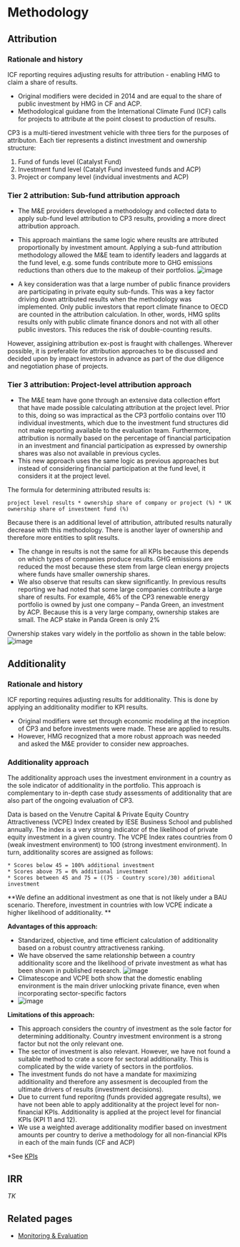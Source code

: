 # Methodology

## Attribution

### Rationale and history
ICF reporting requires adjusting results for attribution - enabling HMG to claim a share of results. 
* Original modifiers were decided in 2014 and are equal to the share of public investment by HMG in CF and ACP. 
* Methodological guidane from the International Climate Fund (ICF) calls for projects to attribute at the point closest to production of results. 

CP3 is a multi-tiered investment vehicle with three tiers for the purposes of attributon. Each tier represents a distinct investment and ownership structure:
1. Fund of funds level (Catalyst Fund)
2. Investment fund level (Catalyt Fund investeed funds and ACP)
3. Project or company level (indvidual investments and ACP)

### Tier 2 attribution: Sub-fund attribution approach
* The M&E providers developed a methodology and collected data to apply sub-fund level attribution to CP3 results, providing a more direct attribution approach. 
* This approach maintians the same logic where reuslts are attributed proportionally by investment amount. Applying a sub-fund attribution methodology allowed the M&E team to identify leaders and laggards at the fund level, e.g. some funds contribute more to GHG emissions reductions than others due to the makeup of their portfolios. 
![image](https://user-images.githubusercontent.com/96526387/147655793-e2c7b600-d158-4d01-b1cd-e91d615b8df0.png)

* A key consideration was that a large number of public finance providers are participating in private equity sub-funds. This was a key factor driving down attributed results when the methodology was implemented. Only public investors that report climate finance to OECD are counted in the attribution calculation. In other, words, HMG splits results only with public climate finance donors and not with all other public investors. This reduces the risk of double-counting results. 

However, assigining attribution ex-post is fraught with challenges. Wherever possible, it is preferable for attribution approaches to be discussed and decided upon by impact investors in advance as part of the due diligence and negotiation phase of projects. 

### Tier 3 attribution: Project-level attribution approach
* The M&E team have gone through an extensive data collection effort that have made possible calculating attribution at the project level. Prior to this, doing so was impractical as the CP3 portfolio contains over 110 individual investments, which due to the investment fund structures did not make reporting available to the evaluation team. Furthermore, attribution is normally based on the percentage of financial participation in an investment and financial participation as expressed by ownership shares was also not available in previous cycles. 
* This new approach uses the same logic as previous approaches but instead of considering financial participation at the fund level, it considers it at the project level.

The formula for determining attributed results is:
```
project level results * ownership share of company or project (%) * UK ownership share of investment fund (%)
```

Because there is an additional level of attribution, attributed results naturally decrease with this methodology. There is another layer of ownership and therefore more entities to split results.
* The change in results is not the same for all KPIs because this depends on which types of companies produce results. GHG emissions are reduced the most because these stem from large clean energy projects where funds have smaller ownership shares. 
* We also observe that results can skew significantly. In previous results reporting we had noted that some large companies contribute a large share of results. For example, 46% of the CP3 renewable energy portfolio is owned by just one company – Panda Green, an investment by ACP. Because this is a very large company, ownership stakes are small. The ACP stake in Panda Green is only 2%

Ownership stakes vary widely in the portfolio as shown in the table below:
![image](https://user-images.githubusercontent.com/96526387/147659920-aec9888f-8ead-4f10-8e92-c799c3d8f966.png)


## Additionality

### Rationale and history
ICF reporting requires adjusting results for additionality. This is done by applying an additionality modifier to KPI results. 
* Original modifiers were set through economic modeling at the inception of CP3 and before investments were made. These are applied to results. 
* However, HMG recognized that a more robust approach was needed and asked the M&E provider to consider new approaches. 

### Additionality approach
The additionality approach uses the investment environment in a country as the sole indicator of additionality in the portfolio. This approach is complementary to in-depth case study assessments of additionality that are also part of the ongoing evaluation of CP3.

Data is based on the Venutre Capital & Private Equity Country Attractiveness (VCPE) Index created by IESE Business School and published annually. The index is a very strong indicator of the likelihood of private equity investment in a given country. 
The VCPE Index rates countries from 0 (weak investment environment) to 100 (strong investment environment). In turn, additionality scores are assigned as follows:
```
* Scores below 45 = 100% additional investment
* Scores above 75 = 0% additional investment
* Scores between 45 and 75 = ((75 - Country score)/30) additional investment
```

**We define an additional investment as one that is not likely under a BAU scenario. Therefore, investment in countries with low VCPE indicate a higher likelihood of additionality. **

**Advantages of this approach:**
* Standarized, objective, and time efficient calculation of additionality based on a robust country attractiveness ranking. 
* We have observed the same relationship between a country additionality score and the likelihood of private investment as what has been shown in published research.
![image](https://user-images.githubusercontent.com/96526387/147658993-4ea730f7-febb-4f26-9e2d-8aced53b7270.png)
* Climatescope and VCPE both show that the domestic enabling environment is the main driver unlocking private finance, even when incorporating sector-specific factors
* ![image](https://user-images.githubusercontent.com/96526387/147659027-3ba1aa5f-b2cb-4b94-bab9-0ac11cd144fb.png)


**Limitations of this approach:** 
* This approach considers the country of investment as the sole factor for determining additionalty. Country investment environment is a strong factor but not the only relevant one. 
* The sector of investment is also relevant. However, we have not found a suitable method to crate a score for sectoral additionality. This is complicated by the wide variety of sectors in the portfolios. 
* The investment funds do not have a mandate for maximizing additionality and therefore any assesment is decoupled from the ultimate drivers of results (investment decisions).
* Due to current fund reporitng (funds provided aggregate results), we have not been able to apply additionality at the project level for non-financial KPIs. Additionality is applied at the project level for financial KPIs (KPI 11 and 12). 
* We use a weighted average additionality modifier based on investment amounts per country to derive a methodology for all non-financial KPIs in each of the main funds (CF and ACP)

*See [KPIs](docs/m&e.md)

## IRR
*TK*


## Related pages
* [Monitoring & Evaluation](docs/m&e.md)
